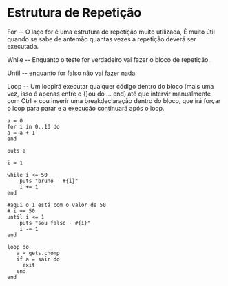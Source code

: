 # Estrutura de Repetição


For -- O laço for é uma estrutura de repetição muito utilizada, É muito útil quando se sabe de antemão quantas vezes a repetição deverá ser executada.

While -- Enquanto o teste for verdadeiro vai fazer o bloco de repetição.

Until -- enquanto for falso não vai fazer nada.

Loop -- Um loopirá executar qualquer código dentro do bloco (mais uma vez, isso é apenas entre o {}ou do ... end) até que intervir manualmente com Ctrl + cou inserir uma breakdeclaração dentro do bloco, que irá forçar o loop para parar e a execução continuará após o loop.

```
a = 0
for i in 0..10 do
a = a + 1
end

puts a
```

```
i = 1

while i <= 50
    puts "bruno - #{i}"
    i += 1
end
```

```
#aqui o 1 está com o valor de 50 
# i == 50
until i <= 1
    puts "sou falso - #{i}"
    i -= 1
end
```

```
loop do
   a = gets.chomp
   if a = sair do
     exit
   end
end
```
